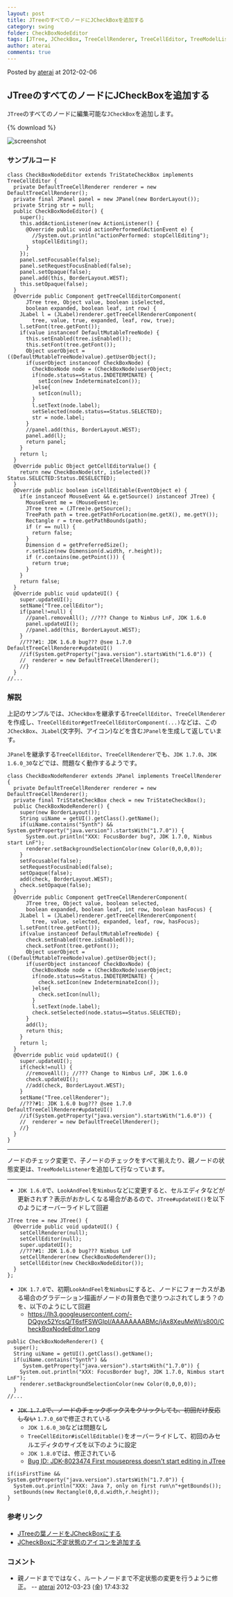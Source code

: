 ```yaml
---
layout: post
title: JTreeのすべてのノードにJCheckBoxを追加する
category: swing
folder: CheckBoxNodeEditor
tags: [JTree, JCheckBox, TreeCellRenderer, TreeCellEditor, TreeModelListener]
author: aterai
comments: true
---
```


Posted by [aterai](http://terai.xrea.jp/aterai.html) at 2012-02-06

## JTreeのすべてのノードにJCheckBoxを追加する
`JTree`のすべてのノードに編集可能な`JCheckBox`を追加します。

{% download %}

![screenshot](https://lh4.googleusercontent.com/-DK6aW3VNikg/TygxL3j8UoI/AAAAAAAABIw/6_9FyPe4v7U/s800/CheckBoxNodeEditor.png)

### サンプルコード
<pre class="prettyprint"><code>class CheckBoxNodeEditor extends TriStateCheckBox implements TreeCellEditor {
  private DefaultTreeCellRenderer renderer = new DefaultTreeCellRenderer();
  private final JPanel panel = new JPanel(new BorderLayout());
  private String str = null;
  public CheckBoxNodeEditor() {
    super();
    this.addActionListener(new ActionListener() {
      @Override public void actionPerformed(ActionEvent e) {
        //System.out.println("actionPerformed: stopCellEditing");
        stopCellEditing();
      }
    });
    panel.setFocusable(false);
    panel.setRequestFocusEnabled(false);
    panel.setOpaque(false);
    panel.add(this, BorderLayout.WEST);
    this.setOpaque(false);
  }
  @Override public Component getTreeCellEditorComponent(
      JTree tree, Object value, boolean isSelected,
      boolean expanded, boolean leaf, int row) {
    JLabel l = (JLabel)renderer.getTreeCellRendererComponent(
        tree, value, true, expanded, leaf, row, true);
    l.setFont(tree.getFont());
    if(value instanceof DefaultMutableTreeNode) {
      this.setEnabled(tree.isEnabled());
      this.setFont(tree.getFont());
      Object userObject = ((DefaultMutableTreeNode)value).getUserObject();
      if(userObject instanceof CheckBoxNode) {
        CheckBoxNode node = (CheckBoxNode)userObject;
        if(node.status==Status.INDETERMINATE) {
          setIcon(new IndeterminateIcon());
        }else{
          setIcon(null);
        }
        l.setText(node.label);
        setSelected(node.status==Status.SELECTED);
        str = node.label;
      }
      //panel.add(this, BorderLayout.WEST);
      panel.add(l);
      return panel;
    }
    return l;
  }
  @Override public Object getCellEditorValue() {
    return new CheckBoxNode(str, isSelected()?Status.SELECTED:Status.DESELECTED);
  }
  @Override public boolean isCellEditable(EventObject e) {
    if(e instanceof MouseEvent &amp;&amp; e.getSource() instanceof JTree) {
      MouseEvent me = (MouseEvent)e;
      JTree tree = (JTree)e.getSource();
      TreePath path = tree.getPathForLocation(me.getX(), me.getY());
      Rectangle r = tree.getPathBounds(path);
      if (r == null) {
        return false;
      }
      Dimension d = getPreferredSize();
      r.setSize(new Dimension(d.width, r.height));
      if (r.contains(me.getPoint())) {
        return true;
      }
    }
    return false;
  }
  @Override public void updateUI() {
    super.updateUI();
    setName("Tree.cellEditor");
    if(panel!=null) {
      //panel.removeAll(); //??? Change to Nimbus LnF, JDK 1.6.0
      panel.updateUI();
      //panel.add(this, BorderLayout.WEST);
    }
    //???#1: JDK 1.6.0 bug??? @see 1.7.0 DefaultTreeCellRenderer#updateUI()
    //if(System.getProperty("java.version").startsWith("1.6.0")) {
    //  renderer = new DefaultTreeCellRenderer();
    //}
  }
//...
</code></pre>

### 解説
上記のサンプルでは、`JCheckBox`を継承する`TreeCellEditor`、`TreeCellRenderer`を作成し、`TreeCellEditor#getTreeCellEditorComponent(...)`などは、この`JCheckBox`、`JLabel`(文字列、アイコン)などを含む`JPanel`を生成して返しています。

`JPanel`を継承する`TreeCellEditor`、`TreeCellRenderer`でも、`JDK 1.7.0`、`JDK 1.6.0_30`などでは、問題なく動作するようです。

<pre class="prettyprint"><code>class CheckBoxNodeRenderer extends JPanel implements TreeCellRenderer {
  private DefaultTreeCellRenderer renderer = new DefaultTreeCellRenderer();
  private final TriStateCheckBox check = new TriStateCheckBox();
  public CheckBoxNodeRenderer() {
    super(new BorderLayout());
    String uiName = getUI().getClass().getName();
    if(uiName.contains("Synth") &amp;&amp; System.getProperty("java.version").startsWith("1.7.0")) {
      System.out.println("XXX: FocusBorder bug?, JDK 1.7.0, Nimbus start LnF");
      renderer.setBackgroundSelectionColor(new Color(0,0,0,0));
    }
    setFocusable(false);
    setRequestFocusEnabled(false);
    setOpaque(false);
    add(check, BorderLayout.WEST);
    check.setOpaque(false);
  }
  @Override public Component getTreeCellRendererComponent(
      JTree tree, Object value, boolean selected,
      boolean expanded, boolean leaf, int row, boolean hasFocus) {
    JLabel l = (JLabel)renderer.getTreeCellRendererComponent(
        tree, value, selected, expanded, leaf, row, hasFocus);
    l.setFont(tree.getFont());
    if(value instanceof DefaultMutableTreeNode) {
      check.setEnabled(tree.isEnabled());
      check.setFont(tree.getFont());
      Object userObject = ((DefaultMutableTreeNode)value).getUserObject();
      if(userObject instanceof CheckBoxNode) {
        CheckBoxNode node = (CheckBoxNode)userObject;
        if(node.status==Status.INDETERMINATE) {
          check.setIcon(new IndeterminateIcon());
        }else{
          check.setIcon(null);
        }
        l.setText(node.label);
        check.setSelected(node.status==Status.SELECTED);
      }
      add(l);
      return this;
    }
    return l;
  }
  @Override public void updateUI() {
    super.updateUI();
    if(check!=null) {
      //removeAll(); //??? Change to Nimbus LnF, JDK 1.6.0
      check.updateUI();
      //add(check, BorderLayout.WEST);
    }
    setName("Tree.cellRenderer");
    //???#1: JDK 1.6.0 bug??? @see 1.7.0 DefaultTreeCellRenderer#updateUI()
    //if(System.getProperty("java.version").startsWith("1.6.0")) {
    //  renderer = new DefaultTreeCellRenderer();
    //}
  }
}
</code></pre>

- - - -
ノードのチェック変更で、子ノードのチェックをすべて揃えたり、親ノードの状態変更は、`TreeModelListener`を追加して行なっています。

- - - -
- `JDK 1.6.0`で、`LookAndFeel`を`Nimbus`などに変更すると、セルエディタなどが更新されず？表示がおかしくなる場合があるので、`JTree#updateUI()`を以下のようにオーバーライドして回避

<!-- dummy comment line for breaking list -->

<pre class="prettyprint"><code>JTree tree = new JTree() {
  @Override public void updateUI() {
    setCellRenderer(null);
    setCellEditor(null);
    super.updateUI();
    //???#1: JDK 1.6.0 bug??? Nimbus LnF
    setCellRenderer(new CheckBoxNodeRenderer());
    setCellEditor(new CheckBoxNodeEditor());
  }
};
</code></pre>

- `JDK 1.7.0`で、初期`LookAndFeel`を`Nimbus`にすると、ノードにフォーカスがある場合のグラデーション描画がノードの背景色で塗りつぶされてしまう？のを、以下のようにして回避
    - https://lh3.googleusercontent.com/-DQgyx52YcsQ/T6sfFSWGIpI/AAAAAAAABMc/jAx8XeuMeWI/s800/CheckBoxNodeEditor1.png

<!-- dummy comment line for breaking list -->

<pre class="prettyprint"><code>public CheckBoxNodeRenderer() {
  super();
  String uiName = getUI().getClass().getName();
  if(uiName.contains("Synth") &amp;&amp;
     System.getProperty("java.version").startsWith("1.7.0")) {
    System.out.println("XXX: FocusBorder bug?, JDK 1.7.0, Nimbus start LnF");
    renderer.setBackgroundSelectionColor(new Color(0,0,0,0));
  }
//...
</code></pre>

- ~~`JDK 1.7.0`で、ノードのチェックボックスをクリックしても、初回だけ反応しない~~ `1.7.0_60`で修正されている
    - `JDK 1.6.0_30`などは問題なし
    - `TreeCellEditor#isCellEditable()`をオーバーライドして、初回のみセルエディタのサイズを以下のように設定
    - `JDK 1.8.0`では、修正されている
    - [Bug ID: JDK-8023474 First mousepress doesn't start editing in JTree](http://bugs.java.com/bugdatabase/view_bug.do?bug_id=8023474)

<!-- dummy comment line for breaking list -->

<pre class="prettyprint"><code>if(isFirstTime &amp;&amp; System.getProperty("java.version").startsWith("1.7.0")) {
  System.out.println("XXX: Java 7, only on first run\n"+getBounds());
  setBounds(new Rectangle(0,0,d.width,r.height));
}
</code></pre>

### 参考リンク
- [JTreeの葉ノードをJCheckBoxにする](http://terai.xrea.jp/Swing/CheckBoxNodeTree.html)
- [JCheckBoxに不定状態のアイコンを追加する](http://terai.xrea.jp/Swing/TriStateCheckBox.html)

<!-- dummy comment line for breaking list -->

### コメント
- 親ノードまでではなく、ルートノードまで不定状態の変更を行うように修正。 -- [aterai](http://terai.xrea.jp/aterai.html) 2012-03-23 (金) 17:43:32

<!-- dummy comment line for breaking list -->

